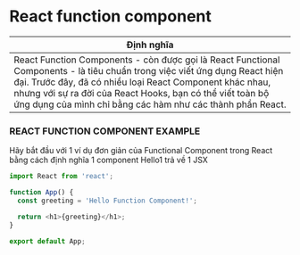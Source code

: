 # React function component  
| Định nghĩa      | 
| ----------- | 
| React Function Components - còn được gọi là React Functional Components - là tiêu chuẩn trong việc viết ứng dụng React hiện đại. Trước đây, đã có nhiều loại React Component khác nhau, nhưng với sự ra đời của React Hooks, bạn có thể viết toàn bộ ứng dụng của mình chỉ bằng các hàm như các thành phần React.      | 

### REACT FUNCTION COMPONENT EXAMPLE
Hãy bắt đầu với 1 ví dụ đơn giản của Functional Component trong React bằng cách định nghĩa 1 component Hello1 trả về 1 JSX
```js
import React from 'react';

function App() {
  const greeting = 'Hello Function Component!';

  return <h1>{greeting}</h1>;
}

export default App;
```




